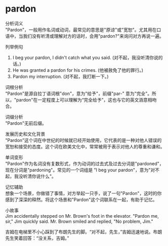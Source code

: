 # pardon

分析词义  
"Pardon"，一般用作名词或动词，最常见的意思是"原谅"或"宽恕"。尤其用在口语中，当我们没有听清或理解对方的话时，会用"pardon?"来询问对方再说一遍。

  

列举例句

  

1.  I beg your pardon, I didn't catch what you said. (对不起，我没听清你说的话。)
2.  He was granted a pardon for his crimes. (他被赦免了他的罪行。)
3.  Pardon my interruption. (对不起，我打断一下。)

  

词根分析  
"Pardon"是源自拉丁语词根"don"，意为"给予"，前缀"par-" 意为"完全"。所以，"pardon"在一定程度上可以理解为“完全给予”，这也与它的英文涵意相吻合。

  

词缀分析  
"Pardon"无前后缀。

  

发展历史和文化背景  
"Pardon"这个词在中世纪的时候就已经开始使用，它代表的是一种对他人错误的宽恕和接受的态度。这个词在欧美文化中，常常被用于表示对他人的尊重和谦和。

  

单词变形  
"Pardon"作为名词没有复数形式，作为动词的过去式及过去分词是"pardoned"，现在分词是"pardoning"。常见的一个词组是 "I beg your pardon"，意为"对不起，我没听清你说什么"。

  

记忆辅助  
想象一个场景，你做错了事情，对方举起一只手，说了一句"Pardon"，这时的你感到了深深的释然。将这个场景和"Pardon"这个词联系在一起，有助于记忆。

  

小故事  
Jim accidentally stepped on Mr. Brown's foot in the elevator. "Pardon me, sir," Jim quickly said. Mr. Brown smiled and replied, "No problem, Jim."

  

吉姆在电梯里不小心踩到了布朗先生的脚。“对不起，先生，”吉姆迅速地说。布朗先生笑着回答：“没关系，吉姆。”
